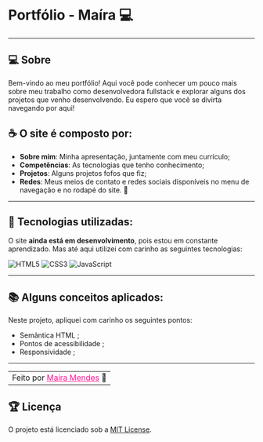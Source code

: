 # Portfólio - Maíra 💻



---

## 💻 Sobre

Bem-vindo ao meu portfólio! Aqui você pode conhecer um pouco mais sobre meu trabalho como desenvolvedora fullstack e explorar alguns dos projetos que venho desenvolvendo. Eu espero que você se divirta navegando por aqui! 

## ☕ O site é composto por:

- **Sobre mim**: Minha apresentação, juntamente com meu currículo;
- **Competências**: As tecnologias que tenho conhecimento;
- **Projetos**: Alguns projetos fofos que fiz;
- **Redes**:  Meus meios de contato e redes sociais disponíveis no menu de navegação e no rodapé do site. 💌

---

## 🧠 Tecnologias utilizadas:

O site **ainda está em desenvolvimento**, pois estou em constante aprendizado. Mas até aqui utilizei com carinho as seguintes tecnologias:

![HTML5](https://img.shields.io/badge/HTML5-E34F26?style=for-the-badge&logo=html5&logoColor=white)
![CSS3](https://img.shields.io/badge/CSS3-1572B6?style=for-the-badge&logo=css3&logoColor=white)
![JavaScript](https://img.shields.io/badge/JavaScript-F7DF1E?style=for-the-badge&logo=javascript&logoColor=black)

---

## 📚 Alguns conceitos aplicados:

Neste projeto, apliquei com carinho os seguintes pontos:
- Semântica HTML ;
- Pontos de acessibilidade ;
- Responsividade ;

---

<table align="center">
  <tr>
    <td>
      Feito por <a href="https://github.com/mairamendes" style="color: #FF1493;">Maíra Mendes</a> 🌸
    </td>
  </tr>
</table>

## 🏆 Licença

O projeto está licenciado sob a [MIT License](./LICENSE).

